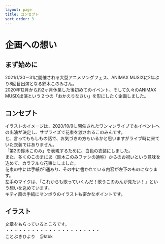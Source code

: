 ```yaml
---
layout: page
title: コンセプト
sort_order: 3
---
```

# 企画への想い

## まず始めに

2021/1/30－31に開催される大型アニメソングフェス、ANIMAX MUSIXに2年ぶり8回目出演となる鈴木このみさん。  
2020年12月から約2ヶ月休業した後初めてのイベント、そして久々のANIMAX MUSIX出演という２つの「おかえりなさい」を形にしたく企画しました。

## コンセプト

イラストのイメージは、2020/10/9に開催されたワンマンライブで本イベントへの出演が決定し、サプライズで花束を渡されるこのみんです。  
と、言ってももしもの話で、お気づきの方もいるかと思いますがライブ時に来ていた衣装ではありません。  
「第2の鈴木このみ」を表現するために、白色の衣装にしました。  
また、多くのこのまにあ（鈴木このみファンの通称）からのお祝いという意味を込めて、カラフルな花束にしました。  
花束の中には手紙が1通あり、その中に書かれている内容が左下のものになります。  
左手のマイクは、「これからも歌っていくんだ！歌うこのみんが見たい！」という想いを込めています。  
キティ風の手紙にマンボウのイラストも密かなポイントです。

## イラスト
文章をもらっているところです。  
・・・・・・・・・・・・・・・・・・・・・・  
ことぶきひより　＠ktbk
